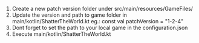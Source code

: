 1. Create a new patch version folder under src/main/resources/GameFiles/
2. Update the version and path to game folder in main/kotlin/ShatterTheWorld.kt eg.:
   const val patchVersion = "1-2-4"
3. Dont forget to set the path to your local game in the configuration.json
4. Execute main/kotlin/ShatterTheWorld.kt